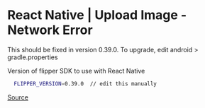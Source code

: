 # React Native | Upload Image - Network Error

This should be fixed in version 0.39.0. To upgrade, edit android > gradle.properties

Version of flipper SDK to use with React Native

```bash
  FLIPPER_VERSION=0.39.0  // edit this manually
```

[Source](https://github.com/facebook/flipper/issues/993#issuecomment-619823916)
